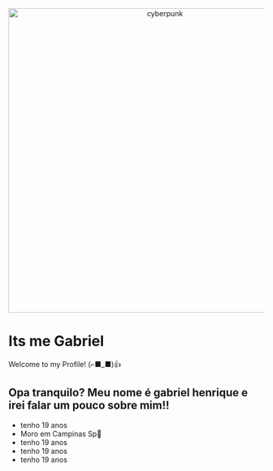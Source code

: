 <p align="center">
  <img src= https://wallpaperaccess.com/full/4910984.gif alt= "cyberpunk"  width="600"/>
</p>


# Its me Gabriel

Welcome to my Profile! (⌐■_■)👍

<h2>Opa tranquilo? Meu nome é gabriel henrique e irei falar um pouco sobre mim!!</h2>

<ul>
  <li> tenho 19 anos</li>
  <li> Moro em Campinas Sp📌</li>
  <li> tenho 19 anos</li>
  <li> tenho 19 anos</li>
  <li> tenho 19 anos</li>
</ul>
